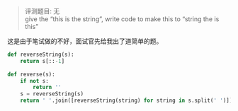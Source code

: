 >  评测题目: 无  
> give the “this is the string”, write code to make this to “string the is this” 

这是由于笔试做的不好，面试官先给我出了道简单的题。

```Python
def reverseString(s):
    return s[::-1]
  
def reverse(s):
    if not s:
        return ''
    s = reverseString(s)
    return ' '.join([reverseString(string) for string in s.split(' ')])
```